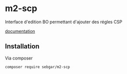 # m2-scp

Interface d'edition BO permettant d'ajouter des régles CSP

[documentation](doc/doc.md)

## Installation

Via composer

```bash
composer require sebgar/m2-scp
```